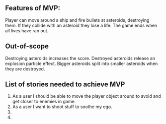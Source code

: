 ## Features of MVP:

Player can move around a ship and fire bullets at asteroids,
destroying them. If they collide with an asteroid they lose a life.
The game ends when all lives have ran out.

## Out-of-scope
Destroying asteroids increases the score. Destroyed asteroids release
an explosion particle effect. Bigger asteroids split into smaller
asteroids when they are destroyed.

## List of stories needed to achieve MVP

1. As a user I should be able to move the player object around
   to avoid and get closer to enemies in game.
2. As a user I want to shoot stuff to soothe my ego.
3.
4.
